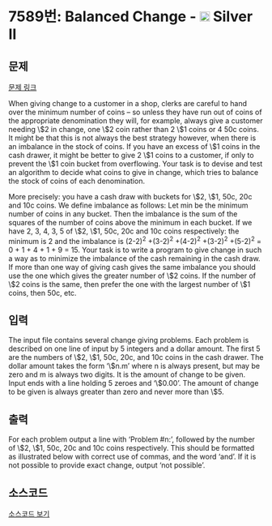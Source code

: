 # 7589번: Balanced Change - <img src="https://static.solved.ac/tier_small/9.svg" style="height:20px" /> Silver II

<!-- performance -->

<!-- 문제 제출 후 깃허브에 푸시를 했을 때 제출한 코드의 성능이 입력될 공간입니다.-->

<!-- end -->

## 문제

[문제 링크](https://boj.kr/7589)


<p>When giving change to a customer in a shop, clerks are careful to hand over the minimum number of coins – so unless they have run out of coins of the appropriate denomination they will, for example, always give a customer needing \$2 in change, one \$2 coin rather than 2 \$1 coins or 4 50c coins. It might be that this is not always the best strategy however, when there is an imbalance in the stock of coins. If you have an excess of \$1 coins in the cash drawer, it might be better to give 2 \$1 coins to a customer, if only to prevent the \$1 coin bucket from overflowing. Your task is to devise and test an algorithm to decide what coins to give in change, which tries to balance the stock of coins of each denomination.&nbsp;</p>

<p>More precisely: you have a cash draw with buckets for \$2, \$1, 50c, 20c and 10c coins. We define imbalance as follows: Let min be the minimum number of coins in any bucket. Then the imbalance is the sum of the squares of the number of coins above the minimum in each bucket. If we have 2, 3, 4, 3, 5 of \$2, \$1, 50c, 20c and 10c coins respectively: the minimum is 2 and the imbalance is (2-2)<sup>2</sup> +(3-2)<sup>2</sup> +(4-2)<sup>2</sup> +(3-2)<sup>2</sup> +(5-2)<sup>2</sup> = 0 + 1 + 4 + 1 + 9 = 15. Your task is to write a program to give change in such a way as to minimize the imbalance of the cash remaining in the cash draw. If more than one way of giving cash gives the same imbalance you should use the one which gives the greater number of \$2 coins. If the number of \$2 coins is the same, then prefer the one with the largest number of \$1 coins, then 50c, etc.&nbsp;</p>



## 입력


<p>The input file contains several change giving problems. Each problem is described on one line of input by 5 integers and a dollar amount. The first 5 are the numbers of \$2, \$1, 50c, 20c, and 10c coins in the cash drawer. The dollar amount takes the form ‘\$n.m’ where n is always present, but may be zero and m is always two digits. It is the amount of change to be given. Input ends with a line holding 5 zeroes and ‘\$0.00’. The amount of change to be given is always greater than zero and never more than \$5.&nbsp;</p>



## 출력


<p>For each problem output a line with ‘Problem #n:’, followed by the number of \$2, \$1, 50c, 20c and 10c coins respectively. This should be formatted as illustrated below with correct use of commas, and the word ‘and’. If it is not possible to provide exact change, output ‘not possible’.&nbsp;</p>



## 소스코드

[소스코드 보기](Main.java)
